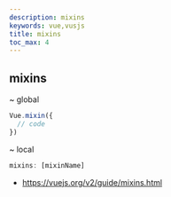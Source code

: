 ```yaml
---
description: mixins
keywords: vue,vusjs
title: mixins
toc_max: 4
---
```


## mixins

~ global

```js
Vue.mixin({
  // code
})
```
~ local

```js
mixins: [mixinName]
```

* https://vuejs.org/v2/guide/mixins.html
